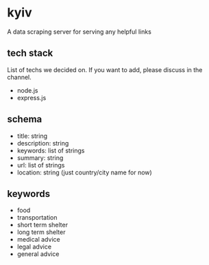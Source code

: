 # kyiv
A data scraping server for serving any helpful links

## tech stack
List of techs we decided on. If you want to add, please discuss in the channel.

- node.js
- express.js

## schema

- title: string
- description: string
- keywords: list of strings
- summary: string
- url: list of strings
- location: string (just country/city name for now)

## keywords
- food
- transportation
- short term shelter
- long term shelter
- medical advice
- legal advice
- general advice
